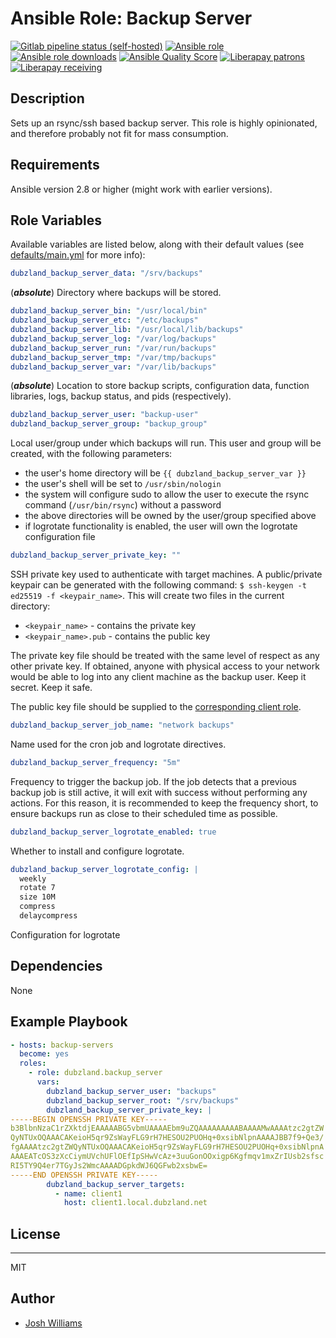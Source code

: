 
# Ansible Role: Backup Server
[![Gitlab pipeline status (self-hosted)](https://git.dubzland.net/dubzland/ansible-role-backup-server/badges/main/pipeline.svg)](https://git.dubzland.net/dubzland/ansible-role-backup-server/pipelines)
[![Ansible role](https://img.shields.io/ansible/role/50086)](https://galaxy.ansible.com/dubzland/backup_server)
[![Ansible role downloads](https://img.shields.io/ansible/role/d/50086)](https://galaxy.ansible.com/dubzland/backup_server)
[![Ansible Quality Score](https://img.shields.io/ansible/quality/50086)](https://galaxy.ansible.com/dubzland/backup_server)
[![Liberapay patrons](https://img.shields.io/liberapay/patrons/jdubz)](https://liberapay.com/jdubz/donate)
[![Liberapay receiving](https://img.shields.io/liberapay/receives/jdubz)](https://liberapay.com/jdubz/donate)

## Description

Sets up an rsync/ssh based backup server.  This role is highly opinionated, and
therefore probably not fit for mass consumption.

## Requirements

Ansible version 2.8 or higher (might work with earlier versions).

## Role Variables

Available variables are listed below, along with their default values (see [defaults/main.yml](defaults/main.yml) for more info):

```yaml
dubzland_backup_server_data: "/srv/backups"
```
(_**absolute**_) Directory where backups will be stored.
```yaml
dubzland_backup_server_bin: "/usr/local/bin"
dubzland_backup_server_etc: "/etc/backups"
dubzland_backup_server_lib: "/usr/local/lib/backups"
dubzland_backup_server_log: "/var/log/backups"
dubzland_backup_server_run: "/var/run/backups"
dubzland_backup_server_tmp: "/var/tmp/backups"
dubzland_backup_server_var: "/var/lib/backups"
```
(_**absolute**_) Location to store backup scripts, configuration data, function libraries, logs, backup status, and pids (respectively).
```yaml
dubzland_backup_server_user: "backup-user"
dubzland_backup_server_group: "backup_group"
```
Local user/group under which backups will run.  This user and group will be created, with the following parameters:
- the user's home directory will be `{{ dubzland_backup_server_var }}`
- the user's shell will be set to `/usr/sbin/nologin`
- the system will configure sudo to allow the user to execute the rsync command (`/usr/bin/rsync`) without a password
- the above directories will be owned by the user/group specified above
- if logrotate functionality is enabled, the user will own the logrotate configuration file
```yaml
dubzland_backup_server_private_key: ""
```
SSH private key used to authenticate with target machines.  A public/private keypair can be generated with the following command: `$ ssh-keygen -t ed25519 -f <keypair_name>`.  This will create two files in the current directory:
- `<keypair_name>` - contains the private key
- `<keypair_name>.pub` - contains the public key

The private key file should be treated with the same level of respect as any other private key.  If obtained, anyone with physical access to your network would be able to log into any client machine as the backup user.  Keep it secret.  Keep it safe.

The public key file should be supplied to the [corresponding client role](https://git.dubzland.net/dubzland/ansible-role-backup-client).
```yaml
dubzland_backup_server_job_name: "network backups"
```
Name used for the cron job and logrotate directives.
```yaml
dubzland_backup_server_frequency: "5m"
```
Frequency to trigger the backup job.  If the job detects that a previous backup job is still active, it will exit with success without performing any actions.  For this reason, it is recommended to keep the frequency short, to ensure backups run as close to their scheduled time as possible.
```yaml
dubzland_backup_server_logrotate_enabled: true
```
Whether to install and configure logrotate.
```yaml
dubzland_backup_server_logrotate_config: |
  weekly
  rotate 7
  size 10M
  compress
  delaycompress
```
Configuration for logrotate

## Dependencies

None

## Example Playbook

```yaml
- hosts: backup-servers
  become: yes
  roles:
    - role: dubzland.backup_server
      vars:
        dubzland_backup_server_user: "backups"
        dubzland_backup_server_root: "/srv/backups"
        dubzland_backup_server_private_key: |
-----BEGIN OPENSSH PRIVATE KEY-----
b3BlbnNzaC1rZXktdjEAAAAABG5vbmUAAAAEbm9uZQAAAAAAAAABAAAAMwAAAAtzc2gtZW
QyNTUxOQAAACAKeioH5qr9ZsWayFLG9rH7HESOU2PUOHq+0xsibNlpnAAAAJBB7f9+Qe3/
fgAAAAtzc2gtZWQyNTUxOQAAACAKeioH5qr9ZsWayFLG9rH7HESOU2PUOHq+0xsibNlpnA
AAAEATcOS3zXcCiymUVchUFlOEfIpSHwVcAz+3uuGonOOxigp6Kgfmqv1mxZrIUsb2sfsc
RI5TY9Q4er7TGyJs2WmcAAAADGpkdWJ6QGFwb2xsbwE=
-----END OPENSSH PRIVATE KEY-----
        dubzland_backup_server_targets:
          - name: client1
            host: client1.local.dubzland.net
```

## License
-------

MIT

## Author

* [Josh Williams](https://codingprime.com)

